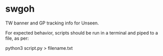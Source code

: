 # swgoh

TW banner and GP tracking info for Unseen.

For expected behavior, scripts should be run in a terminal and piped to a file, as per:

python3 script.py > filename.txt

